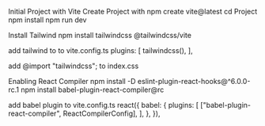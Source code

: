 Initial Project with Vite
Create Project with npm create vite@latest
cd Project
npm install
npm run dev

Install Tailwind
npm install tailwindcss @tailwindcss/vite

add tailwind to to vite.config.ts
plugins: [
    tailwindcss(),
  ],

add @import "tailwindcss"; to index.css

Enabling React Compiler
npm install -D eslint-plugin-react-hooks@^6.0.0-rc.1
npm install babel-plugin-react-compiler@rc

add babel plugin to vite.config.ts
react({
  babel: {
    plugins: [
      ["babel-plugin-react-compiler", ReactCompilerConfig],
    ],
  },
}),

